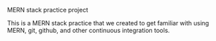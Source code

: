 MERN stack practice project

This is a MERN stack practice that we created to get familiar with using MERN, git, github, and other continuous integration tools.
